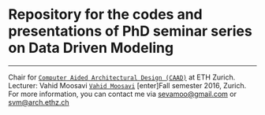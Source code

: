 # Repository for the codes and presentations of PhD seminar series on Data Driven Modeling
---
Chair for [`Computer Aided Architectural Design (CAAD)`](http://www.caad.arch.ethz.ch/) at ETH Zurich.
Lecturer: Vahid Moosavi [`Vahid Moosavi`](https://vahidmoosavi.com/)
[enter]Fall semester 2016, Zurich. 
For more information, you can contact me via sevamoo@gmail.com or svm@arch.ethz.ch
